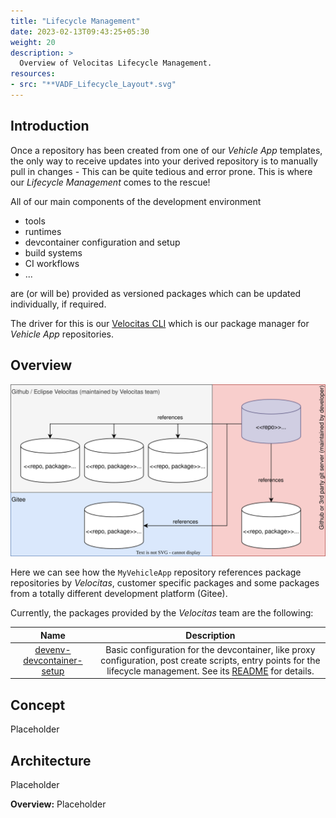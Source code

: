 ```yaml
---
title: "Lifecycle Management"
date: 2023-02-13T09:43:25+05:30
weight: 20
description: >
  Overview of Velocitas Lifecycle Management.
resources:
- src: "**VADF_Lifecycle_Layout*.svg"
---
```


## Introduction

Once a repository has been created from one of our _Vehicle App_ templates, the only way to receive updates into your derived repository is to manually pull in changes - This can be quite tedious and error prone. This is where our _Lifecycle Management_ comes to the rescue!

All of our main components of the development environment

* tools
* runtimes
* devcontainer configuration and setup
* build systems
* CI workflows
* ...

are (or will be) provided as versioned packages which can be updated individually, if required.

The driver for this is our [Velocitas CLI](https://github.com/eclipse-velocitas/cli) which is our package manager for _Vehicle App_ repositories.

## Overview

![](./VADF_Lifecycle_Layout.drawio.svg)

Here we can see how the `MyVehicleApp` repository references package repositories by _Velocitas_, customer specific packages and some packages from a totally different development platform (Gitee).

Currently, the packages provided by the _Velocitas_ team are the following:

| Name | Description |
|:----:|:-------:|
| [devenv-devcontainer-setup](https://github.com/eclipse-velocitas/devenv-devcontainer-setup) | Basic configuration for the devcontainer, like proxy configuration, post create scripts, entry points for the lifecycle management. See its [README]() for details.

## Concept

Placeholder

## Architecture

Placeholder

**Overview:** Placeholder
